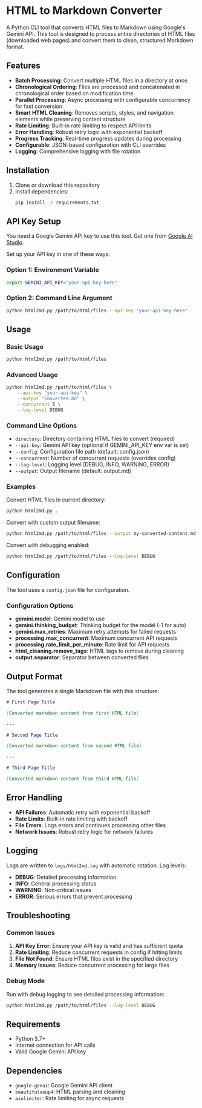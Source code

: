 # HTML to Markdown Converter

A Python CLI tool that converts HTML files to Markdown using Google's Gemini API. This tool is designed to process entire directories of HTML files (downloaded web pages) and convert them to clean, structured Markdown format.

## Features

- **Batch Processing**: Convert multiple HTML files in a directory at once
- **Chronological Ordering**: Files are processed and concatenated in chronological order based on modification time
- **Parallel Processing**: Async processing with configurable concurrency for fast conversion
- **Smart HTML Cleaning**: Removes scripts, styles, and navigation elements while preserving content structure
- **Rate Limiting**: Built-in rate limiting to respect API limits
- **Error Handling**: Robust retry logic with exponential backoff
- **Progress Tracking**: Real-time progress updates during processing
- **Configurable**: JSON-based configuration with CLI overrides
- **Logging**: Comprehensive logging with file rotation

## Installation

1. Clone or download this repository
2. Install dependencies:
   ```bash
   pip install -r requirements.txt
   ```

## API Key Setup

You need a Google Gemini API key to use this tool. Get one from [Google AI Studio](https://aistudio.google.com/).

Set up your API key in one of these ways:

### Option 1: Environment Variable
```bash
export GEMINI_API_KEY="your-api-key-here"
```

### Option 2: Command Line Argument
```bash
python html2md.py /path/to/html/files --api-key "your-api-key-here"
```

## Usage

### Basic Usage
```bash
python html2md.py /path/to/html/files
```

### Advanced Usage
```bash
python html2md.py /path/to/html/files \
    --api-key "your-api-key" \
    --output "converted.md" \
    --concurrent 5 \
    --log-level DEBUG
```

### Command Line Options

- `directory`: Directory containing HTML files to convert (required)
- `--api-key`: Gemini API key (optional if GEMINI_API_KEY env var is set)
- `--config`: Configuration file path (default: config.json)
- `--concurrent`: Number of concurrent requests (overrides config)
- `--log-level`: Logging level (DEBUG, INFO, WARNING, ERROR)
- `--output`: Output filename (default: output.md)

### Examples

Convert HTML files in current directory:
```bash
python html2md.py .
```

Convert with custom output filename:
```bash
python html2md.py /path/to/html/files --output my-converted-content.md
```

Convert with debugging enabled:
```bash
python html2md.py /path/to/html/files --log-level DEBUG
```

## Configuration

The tool uses a `config.json` file for configuration.

### Configuration Options

- **gemini.model**: Gemini model to use
- **gemini.thinking_budget**: Thinking budget for the model (-1 for auto)
- **gemini.max_retries**: Maximum retry attempts for failed requests
- **processing.max_concurrent**: Maximum concurrent API requests
- **processing.rate_limit_per_minute**: Rate limit for API requests
- **html_cleaning.remove_tags**: HTML tags to remove during cleaning
- **output.separator**: Separator between converted files

## Output Format

The tool generates a single Markdown file with this structure:

```markdown
# First Page Title

[Converted markdown content from first HTML file]

---

# Second Page Title

[Converted markdown content from second HTML file]

---

# Third Page Title

[Converted markdown content from third HTML file]
```

## Error Handling

- **API Failures**: Automatic retry with exponential backoff
- **Rate Limits**: Built-in rate limiting with backoff
- **File Errors**: Logs errors and continues processing other files
- **Network Issues**: Robust retry logic for network failures

## Logging

Logs are written to `logs/html2md.log` with automatic rotation. Log levels:

- **DEBUG**: Detailed processing information
- **INFO**: General processing status
- **WARNING**: Non-critical issues
- **ERROR**: Serious errors that prevent processing

## Troubleshooting

### Common Issues

1. **API Key Error**: Ensure your API key is valid and has sufficient quota
2. **Rate Limiting**: Reduce concurrent requests in config if hitting limits
3. **File Not Found**: Ensure HTML files exist in the specified directory
4. **Memory Issues**: Reduce concurrent processing for large files

### Debug Mode

Run with debug logging to see detailed processing information:
```bash
python html2md.py /path/to/html/files --log-level DEBUG
```

## Requirements

- Python 3.7+
- Internet connection for API calls
- Valid Google Gemini API key

## Dependencies

- `google-genai`: Google Gemini API client
- `beautifulsoup4`: HTML parsing and cleaning
- `aiolimiter`: Rate limiting for async requests
